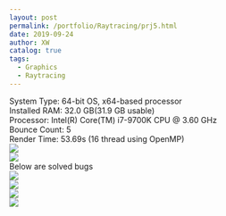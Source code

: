 ```yaml
---
layout: post
permalink: /portfolio/Raytracing/prj5.html
date: 2019-09-24
author: XW
catalog: true
tags:
  - Graphics
  - Raytracing
---
```


<div>System Type: 64-bit OS, x64-based processor</div>
<div>Installed RAM: 32.0 GB(31.9 GB usable)</div>
<div>Processor: Intel(R) Core(TM) i7-9700K CPU @ 3.60 GHz</div>
<div>Bounce Count: 5</div>
<div>Render Time: 53.69s (16 thread using OpenMP)</div>
<div>
    <img src="{{site.url}}/portfolio/Raytracing/prj5.png" class="post-image" />
</div>
<div>
    <img src="{{site.url}}/portfolio/Raytracing/prj5Z.png" class="post-image" />
</div>
Below are solved bugs
<div>
    <img src="{{site.url}}/portfolio/Raytracing/test5_bug1.png" class="post-image" />
</div>
<div>
    <img src="{{site.url}}/portfolio/Raytracing/test5_bug2.png" class="post-image" />
</div>
<div>
    <img src="{{site.url}}/portfolio/Raytracing/test5_bug3.png" class="post-image" />
</div>
<div>
    <img src="{{site.url}}/portfolio/Raytracing/test5_bug5.png" class="post-image" />
</div>
